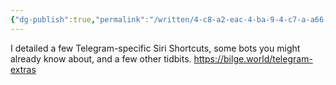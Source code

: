 ```yaml
---
{"dg-publish":true,"permalink":"/written/4-c8-a2-eac-4-ba-9-4-c7-a-a66-e-1-a556-e705-a76/","dgHomeLink":true,"dgPassFrontmatter":false}
---
```


I detailed a few Telegram-specific Siri Shortcuts, some bots you might already know about, and a few other tidbits. https://bilge.world/telegram-extras